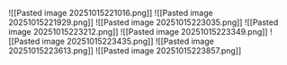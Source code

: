 ![[Pasted image 20251015221016.png]]
![[Pasted image 20251015221929.png]]
![[Pasted image 20251015223035.png]]
![[Pasted image 20251015223212.png]]
![[Pasted image 20251015223349.png]]
![[Pasted image 20251015223435.png]]
![[Pasted image 20251015223613.png]]
![[Pasted image 20251015223857.png]]

